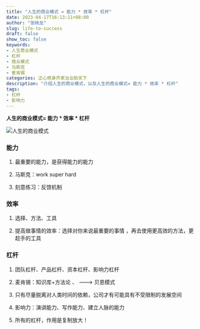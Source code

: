 ```yaml
---
title: "人生的商业模式 = 能力 * 效率 * 杠杆"
date: 2023-04-17T16:13:11+08:00
author: "张晓龙"
slug: life-to-success
draft: false
show_toc: false
keywords: 
- 人生商业模式
- 杠杆
- 商业模式
- 马斯克
- 麦肯锡
categories: 正心修身齐家治业助天下
description: "介绍人生的商业模式，以及人生的商业模式= 能力 * 效率 * 杠杆"
tags: 
- 杠杆
- 影响力
---
```


**人生的商业模式= 能力 * 效率 * 杠杆**

![人生的商业模式](https://media.techwhims.com/techwhims/WechatIMG469.png)

### 能力

1. 最重要的能力，是获得能力的能力

2. 马斯克：work super hard

3. 刻意练习：反馈机制

### 效率

1. 选择、方法、工具

2. 提高做事情的效率：选择对你来说最重要的事情 ，再去使用更高效的方法，更趁手的工具

### 杠杆

1. 团队杠杆、产品杠杆、资本杠杆、影响力杠杆

2. 麦肯锡：知识库+方法论 、 ---> 贝恩模式

3. 只有尽量脱离对人类时间的依赖，公司才有可能具有不受限制的发展空间

4. 影响力：演讲能力、写作能力、建立人脉的能力

5. 所有的杠杆，作用是复制放大！

